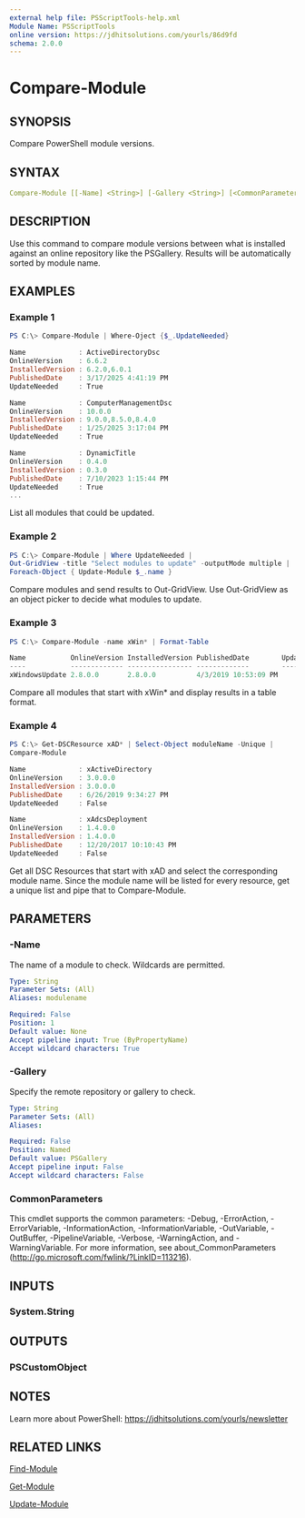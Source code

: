 ```yaml
---
external help file: PSScriptTools-help.xml
Module Name: PSScriptTools
online version: https://jdhitsolutions.com/yourls/86d9fd
schema: 2.0.0
---
```


# Compare-Module

## SYNOPSIS

Compare PowerShell module versions.

## SYNTAX

```yaml
Compare-Module [[-Name] <String>] [-Gallery <String>] [<CommonParameters>]
```

## DESCRIPTION

Use this command to compare module versions between what is installed against an online repository like the PSGallery. Results will be automatically sorted by module name.

## EXAMPLES

### Example 1

```powershell
PS C:\> Compare-Module | Where-Oject {$_.UpdateNeeded}

Name             : ActiveDirectoryDsc
OnlineVersion    : 6.6.2
InstalledVersion : 6.2.0,6.0.1
PublishedDate    : 3/17/2025 4:41:19 PM
UpdateNeeded     : True

Name             : ComputerManagementDsc
OnlineVersion    : 10.0.0
InstalledVersion : 9.0.0,8.5.0,8.4.0
PublishedDate    : 1/25/2025 3:17:04 PM
UpdateNeeded     : True

Name             : DynamicTitle
OnlineVersion    : 0.4.0
InstalledVersion : 0.3.0
PublishedDate    : 7/10/2023 1:15:44 PM
UpdateNeeded     : True
...
```

List all modules that could be updated.

### Example 2

```powershell
PS C:\> Compare-Module | Where UpdateNeeded |
Out-GridView -title "Select modules to update" -outputMode multiple |
Foreach-Object { Update-Module $_.name }
```

Compare modules and send results to Out-GridView. Use Out-GridView as an object picker to decide what modules to update.

### Example 3

```powershell
PS C:\> Compare-Module -name xWin* | Format-Table

Name           OnlineVersion InstalledVersion PublishedDate        UpdateNeeded
----           ------------- ---------------- -------------        ------------
xWindowsUpdate 2.8.0.0       2.8.0.0          4/3/2019 10:53:09 PM        False
```

Compare all modules that start with xWin* and display results in a table format.

### Example 4

```powershell
PS C:\> Get-DSCResource xAD* | Select-Object moduleName -Unique |
Compare-Module

Name             : xActiveDirectory
OnlineVersion    : 3.0.0.0
InstalledVersion : 3.0.0.0
PublishedDate    : 6/26/2019 9:34:27 PM
UpdateNeeded     : False

Name             : xAdcsDeployment
OnlineVersion    : 1.4.0.0
InstalledVersion : 1.4.0.0
PublishedDate    : 12/20/2017 10:10:43 PM
UpdateNeeded     : False
```

Get all DSC Resources that start with xAD and select the corresponding module name. Since the module name will be listed for every resource, get a unique list and pipe that to Compare-Module.

## PARAMETERS

### -Name

The name of a module to check. Wildcards are permitted.

```yaml
Type: String
Parameter Sets: (All)
Aliases: modulename

Required: False
Position: 1
Default value: None
Accept pipeline input: True (ByPropertyName)
Accept wildcard characters: True
```

### -Gallery

Specify the remote repository or gallery to check.

```yaml
Type: String
Parameter Sets: (All)
Aliases:

Required: False
Position: Named
Default value: PSGallery
Accept pipeline input: False
Accept wildcard characters: False
```

### CommonParameters

This cmdlet supports the common parameters: -Debug, -ErrorAction, -ErrorVariable, -InformationAction, -InformationVariable, -OutVariable, -OutBuffer, -PipelineVariable, -Verbose, -WarningAction, and -WarningVariable.
For more information, see about_CommonParameters (http://go.microsoft.com/fwlink/?LinkID=113216).

## INPUTS

### System.String

## OUTPUTS

### PSCustomObject

## NOTES

Learn more about PowerShell: https://jdhitsolutions.com/yourls/newsletter

## RELATED LINKS

[Find-Module]()

[Get-Module]()

[Update-Module]()
